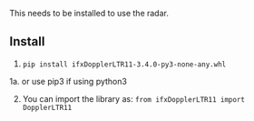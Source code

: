 This needs to be installed to use the radar.

## Install

1. `pip install ifxDopplerLTR11-3.4.0-py3-none-any.whl`

1a. or use pip3 if using python3

2. You can import the library as:
`from ifxDopplerLTR11 import DopplerLTR11`
